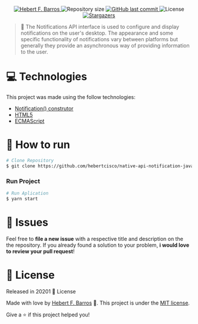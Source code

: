 <p align="center">	
<a href="https://www.linkedin.com/in/hebert-f-barros/">
  <img alt="Hebert F. Barros" src="https://img.shields.io/badge/-Hebert F. Barros-5f9ea0?style=flat&logo=Linkedin&logoColor=white" />
  </a>
  <img alt="Repository size" src="https://img.shields.io/github/repo-size/hebertcisco/native-api-notification-javascript?color=5f9ea0">
  
  <a href="https://github.com/hebertcisco/native-api-notification-javascript/commits/main">
    <img alt="GitHub last commit" src="https://img.shields.io/github/last-commit/hebertcisco/native-api-notification-javascript?color=5f9ea0">
  </a> 
  <img alt="License" src="https://img.shields.io/badge/license-MIT-5f9ea0">
   <a href="https://github.com/hebertcisco/native-api-notification-javascript/stargazers">
    <img alt="Stargazers" src="https://img.shields.io/github/stars/hebertcisco/native-api-notification-javascript?color=5f9ea0&logo=github">
  </a>
</p>

> :pushpin: The Notifications API interface is used to configure and display notifications on the user's desktop. The appearance and some specific functionality of notifications vary between platforms but generally they provide an asynchronous way of providing information to the user.

# :computer: Technologies

This project was made using the follow technologies:

<ul>
  <li><a href="https://developer.mozilla.org/pt-BR/docs/Web/API/Notification#construtor">Notification() construtor</a></li>
  <li><a href="https://developer.mozilla.org/pt-BR/docs/Web/Guide/HTML/HTML5">HTML5</a></li>
  <li><a href="https://www.ecma-international.org/publications-and-standards/standards/ecma-262/">ECMAScript</a></li>
</ul>


# :construction_worker: How to run

```bash
# Clone Repository
$ git clone https://github.com/hebertcisco/native-api-notification-javascript.git
```

### Run Project

```bash
# Run Aplication
$ yarn start
```

# :bug: Issues

Feel free to **file a new issue** with a respective title and description on the the repository. If you already found a solution to your problem, **i would love to review your pull request**!

# :closed_book: License

Released in 20201 :closed_book: License

Made with love by [Hebert F. Barros](https://github.com/hebertcisco) 🚀.
This project is under the [MIT license](https://github.com/hebertcisco/native-api-notification-javascript/main/LICENSE).

Give a ⭐️ if this project helped you!
